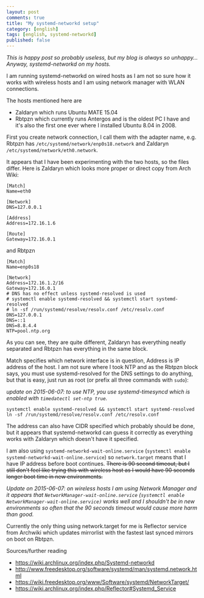 ```yaml
---
layout: post
comments: true
title: "My systemd-networkd setup"
category: [english]
tags: [english, systemd-networkd]
published: false
---
```


*This is happy post so probably useless, but my blog is always so
unhappy… Anyway, systemd-networkd on my hosts.*

I am running systemd-networkd on wired hosts as I am not so sure how it
works with wireless hosts and I am using network manager with WLAN
connections.

The hosts mentioned here are
* Zaldaryn which runs Ubuntu MATE 15.04
* Rbtpzn which currently runs Antergos and is the oldest PC I have and
  it's also the first one ever where I installed Ubuntu 8.04 in 2008.

First you create network connection, I call them with the adapter name,
e.g. Rbtpzn has `/etc/systemd/network/enp0s18.network` and Zaldaryn
`/etc/systemd/network/eth0.network`.

It appears that I have been experimenting with the two hosts, so the
files differ. Here is Zaldaryn which looks more proper or direct copy
from Arch Wiki:

```
[Match]
Name=eth0

[Network]
DNS=127.0.0.1

[Address]
Address=172.16.1.6

[Route]
Gateway=172.16.0.1
```

and Rbtpzn

```
[Match]
Name=enp0s18

[Network]
Address=172.16.1.2/16
Gateway=172.16.0.1
# DNS has no effect unless systemd-resolved is used
# systemctl enable systemd-resolved && systemctl start systemd-resolved
# ln -sf /run/systemd/resolve/resolv.conf /etc/resolv.conf
DNS=127.0.0.1
DNS=::1
DNS=8.8.4.4
NTP=pool.ntp.org
```

As you can see, they are quite different, Zaldaryn has everything neatly
separated and Rbtpzn has everything in the same block.

Match specifies which network interface is in question, Address is IP
address of the host. I am not sure where I took NTP and as the Rbtpzn block
says, you must use systemd-resolved for the DNS settings to do anything,
but that is easy, just run as root (or prefix all three commands
with `sudo`):

*update on 2015-06-07: to use NTP, you use systemd-timesyncd which is
enabled with `timedatectl set-ntp true`.*

```
systemctl enable systemd-resolved && systemctl start systemd-resolved
ln -sf /run/systemd/resolve/resolv.conf /etc/resolv.conf
```

The address can also have CIDR specified which probably should be done, but
it appears that systemd-networkd can guess it correctly as everything works
with Zaldaryn which doesn't have it specified.

I am also using `systemd-networkd-wait-online.service`
(`systemctl enable systemd-networkd-wait-online.service`) so
`network.target` means that I have IP address before boot continues.
<s>There is 90 second timeout, but I still don't feel like trying this with wireless host as I would have 90 seconds longer boot time in new
environments.</s>

*Update on 2015-06-07: on wireless hosts I am using Network Manager and
it appears that `NetworkManager-wait-online.service`
(`systemctl enable NetworkManager-wait-online.service)` works well
and I shouldn't be in new environments so often that the 90 seconds timeout
would cause more harm than good.*

Currently the only thing using network.target for me is Reflector service
from Archwiki which updates mirrorlist with the fastest last synced mirrors
on boot on Rbtpzn.

Sources/further reading
* https://wiki.archlinux.org/index.php/Systemd-networkd
* http://www.freedesktop.org/software/systemd/man/systemd.network.html
* https://wiki.freedesktop.org/www/Software/systemd/NetworkTarget/
* https://wiki.archlinux.org/index.php/Reflector#Systemd_Service
